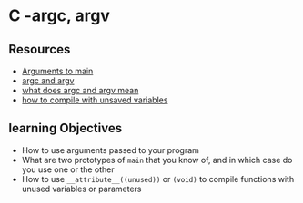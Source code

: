 # C -argc, argv  
## Resources  
* [Arguments to main](200~https://publications.gbdirect.co.uk//c_book/chapter10/arguments_to_main.html)
* [argc and argv](http://crasseux.com/books/ctutorial/argc-and-argv.html)
* [what does argc and argv mean](https://www.youtube.com/watch?v=aP1ijjeZc24)
* [how to compile with unsaved variables](https://www.google.com/search?q=unused+variable+C&sxsrf=ALiCzsaONfK3oMLHDWu5N0m0-opr94b-PA%3A1664549893529&source=hp&ei=BQQ3Y-3yHZSLur4PlPSt4Ac&iflsig=AJiK0e8AAAAAYzcSFe_An-nqlwYN48IbqC66EH-BByNp&ved=0ahUKEwitifPI47z6AhWUhc4BHRR6C3wQ4dUDCAc&uact=5&oq=unused+variable+C&gs_lcp=Cgdnd3Mtd2l6EAMyBQgAEIAEMgUIABCABDIGCAAQHhAWMgYIABAeEBYyBggAEB4QFjIGCAAQHhAWMgYIABAeEBYyBggAEB4QFjIGCAAQHhAWMgYIABAeEBZQAFgAYL8SaABwAHgAgAHlAogB5QKSAQMzLTGYAQDAAQE&sclient=gws-wiz) 

## learning Objectives  
* How to use arguments passed to your program
* What are two prototypes of `main` that you know of, and in which case do you use one or the other
* How to use `__attribute__((unused))` or `(void)` to compile functions with unused variables or parameters
